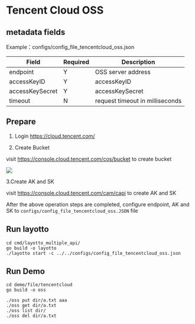 # Tencent Cloud OSS

## metadata fields

Example：configs/config_file_tencentcloud_oss.json

| Field | Required  | Description                     |
| --- |-----|---------------------------------|
| endpoint | Y   | OSS server address              |
| accessKeyID | Y   | accessKeyID                     |
| accessKeySecret | Y   | accessKeySecret                 |
| timeout | N   | request timeout in milliseconds |

## Prepare

1. Login https://cloud.tencent.com/

2. Create Bucket

visit https://console.cloud.tencent.com/cos/bucket to create bucket

![](/img/file/create_tencent_oss_bucket.png)

3.Create AK and SK

visit https://console.cloud.tencent.com/cam/capi to create AK and SK

After the above operation steps are completed, configure endpoint, AK and SK to `configs/config_file_tencentcloud_oss.JSON` file

## Run layotto

````shell
cd cmd/layotto_multiple_api/
go build -o layotto
./layotto start -c ../../configs/config_file_tencentcloud_oss.json
````

## Run Demo

````shell
cd demo/file/tencentcloud
go build -o oss

./oss put dir/a.txt aaa 
./oss get dir/a.txt 
./oss list dir/
./oss del dir/a.txt
````